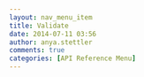 ```yaml
---
layout: nav_menu_item
title: Validate
date: 2014-07-11 03:56
author: anya.stettler
comments: true
categories: [API Reference Menu]
---
```


